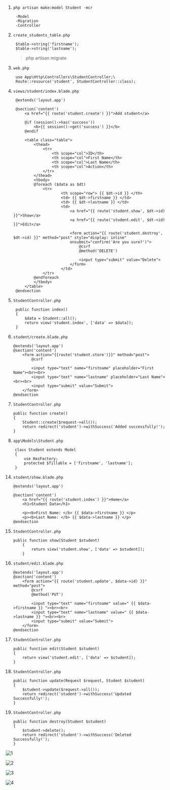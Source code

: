
1. `php artisan make:model Student -mcr`
   ```
    -Model
    -Migration
    -Controller
   ```

2. ` create_students_table.php `
   ```
    $table->string('firstname');
    $table->string('lastname');
   ```
   > php artisan migrate

3. `web.php `
   ```
    use App\Http\Controllers\StudentController;\
    Route::resource('student', StudentController::class);
   ```

5. `views/student/index.blade.php`
   ```
    @extends('layout.app')

    @section('content')
        <a href="{{ route('student.create') }}">Add student</a>

        @if (session()->has('success'))
            <b>{{ session()->get('success') }}</b>
        @endif

        <table class="table">
            <thead>
                <tr>
                    <th scope="col">ID</th>
                    <th scope="col">First Name</th>
                    <th scope="col">Last Name</th>
                    <th scope="col">Action</th>
                </tr>
            </thead>
            <tbody>
            @foreach ($data as $dt)
                <tr>
                        <th scope="row"> {{ $dt->id }} </th>
                        <td> {{ $dt->firstname }} </td>
                        <td> {{ $dt->lastname }} </td>
                        <td>
                            <a href="{{ route('student.show', $dt->id) }}">Show</a>
                            <a href="{{ route('student.edit', $dt->id) }}">Edit</a>

                            <form action="{{ route('student.destroy', $dt->id) }}" method="post" style="display: inline"
                            onsubmit="confirm('Are you sure?')">
                                @csrf
                                @method('DELETE')

                                <input type="submit" value="Delete">
                            </form>
                        </td>
                </tr>
            @endforeach
            </tbody>
        </table>
    @endsection
   ```


7. `StudentController.php`
   ```
    public function index()
    {
        $data = Student::all();
        return view('student.index', ['data' => $data]);
    }
   ```

9. `student/create.blade.php`
    ```
    @extends('layout.app')
    @section('content')
        <form action="{{route('student.store')}}" method="post">
            @csrf

            <input type="text" name="firstname" placeholder="First Name"><br><br>
            <input type="text" name="lastname" placeholder="Last Name"><br><br>
            <input type="submit" value="Submit">
        </form>
    @endsection
    ```

11. `StudentController.php`
    ```
    public function create()
    {
        Student::create($request->all());
        return redirect('student')->withSuccess('Added successfully!');
    }
    ```

13. `app\Models\Student.php`
```
    class Student extends Model
    {
        use HasFactory;
        protected $fillable = ['firstname', 'lastname'];
    }
```

14. `student/show.blade.php`
    ```
    @extends('layout.app')

    @section('content')
        <a href="{{ route('student.index') }}">Home</a>
        <h1>Student Data</h1>

        <p><b>First Name: </b> {{ $data->firstname }} </p>
        <p><b>Last Name: </b> {{ $data->lastname }} </p>
    @endsection
    ```


10. `StudentController.php`
    ```
    public function show(Student $student)
        {
            return view('student.show', ['data' => $student]);
        }
    ```

12. `student/edit.blade.php`
    ```
    @extends('layout.app')
    @section('content')
        <form action="{{ route('student.update', $data->id) }}" method="post">
            @csrf
            @method('PUT')

            <input type="text" name="firstname" value=" {{ $data->firstname }} "><br><br>
            <input type="text" name="lastname" value=" {{ $data->lastname }} "><br><br>
            <input type="submit" value="Submit">
        </form>
    @endsection
    ```


14. `StudentController.php`
    ```
    public function edit(Student $student)
    {
        return view('student.edit', ['data' => $student]);
    }
    ```

16. `StudentController.php`
    ```
    public function update(Request $request, Student $student)
    {
        $student->update($request->all());
        return redirect('student')->withSuccess('Updated Successfully!');
    }
    ```

18. `StudentController.php`
    ```
    public function destroy(Student $student)
    {
        $student->delete();
        return redirect('student')->withSuccess('Deleted Successfully!');
    }
    ```
![1](https://github.com/Krish123-lang/CRUD-LARA/assets/56486342/2abbb897-160f-43e0-9c1b-f8e6f2fdac5e)

![2](https://github.com/Krish123-lang/CRUD-LARA/assets/56486342/a1ca6841-c8eb-47d5-9c5d-facb68f25401)

![3](https://github.com/Krish123-lang/CRUD-LARA/assets/56486342/5d1e93b7-ba3f-494e-b7df-dcedc5519c02)

![4](https://github.com/Krish123-lang/CRUD-LARA/assets/56486342/24f71d88-bb21-4b30-aeaf-aea066ef176a)
